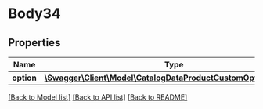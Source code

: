 # Body34

## Properties
Name | Type | Description | Notes
------------ | ------------- | ------------- | -------------
**option** | [**\Swagger\Client\Model\CatalogDataProductCustomOptionInterface**](CatalogDataProductCustomOptionInterface.md) |  | 

[[Back to Model list]](../README.md#documentation-for-models) [[Back to API list]](../README.md#documentation-for-api-endpoints) [[Back to README]](../README.md)


